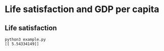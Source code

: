 # Life satisfaction and GDP per capita
## Life satisfaction

    python3 example.py
    [[ 5.54334149]]
